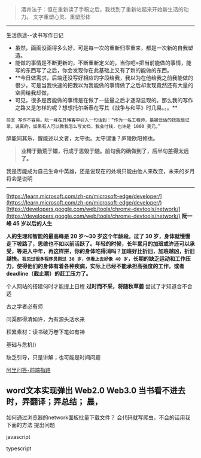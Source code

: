  >酒井法子：但在重新读了手稿之后，我找到了重新站起来开始新生活的动力。
 文字重塑心灵、重塑形体
---

生活旅途--读书写作日记

- 虽然，画画没画得多么好，可是每一次的重新归零重来，都是一次新的自我塑造。
- 能做的事情是不断更新的，不断重新定义的，当你吧=把当前能做的事情，能写的东西写了之后，你会发现你在此基础上又有了新的能做的东西。
- **今日做需求，后端还没写好相应的字段给我，我以为在他给我之前我能做的很少，可是当我快速的把我以为我能做的事情做了之后却发现竟然还有大量的空间给我却做，
- 可见，很多是否能做的事情是在做了一些量之后才逐渐显现的。那么我的写作之路又是怎样的呢？想想托尔斯泰在写其《战争与和平》时几易。。。**


`
前言
写作不容易。阮一峰在其博客中引入一句话到：“作为一名工程师，最被低估的技能是记录。说真的，如果有人可以教我怎么写文档，我会付钱，也许是 1000 美元。”
`

醉能同其乐，醒能述以文者，太守也。太守谓谁？庐陵欧阳修也。



>**业精于勤荒于嬉，行成于思毁于随。前句我的确做到了，后半句差得太远了。**

我是否能成为自己生命中英雄，还是说现在的处境只能由他人来改变，未来的岁月将会是说明

--- 
[https://learn.microsoft.com/zh-cn/microsoft-edge/developer/](https://learn.microsoft.com/zh-cn/microsoft-edge/developer/)
[https://developers.google.com/web/tools/chrome-devtools/network/](https://developers.google.com/web/tools/chrome-devtools/network/)
**阮一峰 45 岁以后的人生**

**人的生理和智能的最高峰是 20 岁～30 岁这个年龄段。过了 30 岁，身体就慢慢走下坡路了，思维也不如以前活跃了。年轻的时候，长年累月的加班或许还可以承受，等进入中年，再这样拼，你的身体吃得消吗？加班好比折旧，加班越凶，折旧越快。`我见过很多程序员刚过 30 岁，但看上去好像 40 岁`，长期的缺乏运动和工作压力，使得他们的身体有着各种疾病，实际上已经不能承担高强度的工作，或者 deadline（截止期）的赶工压力了。**

个人网站的搭建何时才能提上日程
**过时而不采，将随秋草萎**
尝试了才知道合不合适

古之学者必有师

问渠那得清如许，为有源头活水来

积累素材：读书破万卷下笔如有神

基础与危机()


缺乏引导，只是讲解；也可能是时间问题

[阿里问答-前端指路](./谁在招人？/阿里问答-前端指路/00.JD-业务背景.md)

**word文本实现弹出**
Web2.0
Web3.0
当书看不进去时，弄翻译；弄总结；
晨，
---



如何通过浏览器的network面板批量下载文件？
会代码就写爬虫，不会的话用我下面的方法
提出问题

javascript


typescript


 
